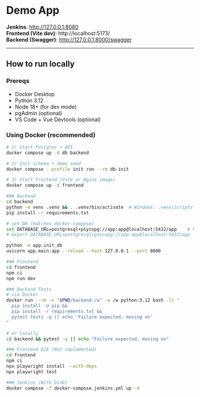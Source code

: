 # Demo App

**Jenkins**: http://127.0.0.1:8080  
**Frontend (Vite dev)**: http://localhost:5173/  
**Backend (Swagger)**: http://127.0.0.1:8000/swagger

---

## How to run locally

### Prereqs
- Docker Desktop
- Python 3.12
- Node 18+ (for dev mode)
- pgAdmin (optional)
- VS Code + Vue Devtools (optional)

### Using Docker (recommended)
```bash
# 1) Start Postgres + API
docker compose up -d db backend

# 2) Init schema + demo seed
docker compose --profile init run --rm db-init

# 3) Start frontend (Vite or Nginx image)
docker compose up -d frontend

### Backend
cd backend
python -m venv .venv && . .venv/bin/activate  # Windows: .venv\Scripts\activate
pip install -r requirements.txt

# set DB (matches docker-compose)
set DATABASE_URL=postgresql+psycopg://app:app@localhost:5432/app    # PowerShell
# export DATABASE_URL=postgresql+psycopg://app:app@localhost:5432/app   # bash/zsh

python -m app.init_db
uvicorn app.main:app --reload --host 127.0.0.1 --port 8000

### Frontend
cd frontend
npm ci
npm run dev

### Backend Tests
# via Docker
docker run --rm -v "$PWD/backend:/w" -w /w python:3.12 bash -lc "
  pip install -U pip &&
  pip install -r requirements.txt &&
  pytest tests -q || echo 'Failure expected, moving on'
"

# or locally
cd backend && pytest -q || echo "Failure expected, moving on"

### Frontend E2E (Not implemented)
cd frontend
npm ci
npx playwright install --with-deps
npx playwright test

### Jenkins (With DinD)
docker compose -f docker-compose.jenkins.yml up -d